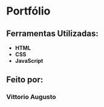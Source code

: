 # Portfólio



## Ferramentas Utilizadas:

- **HTML**
- **CSS**
- **JavaScript**

## Feito por:

### Vittorio Augusto